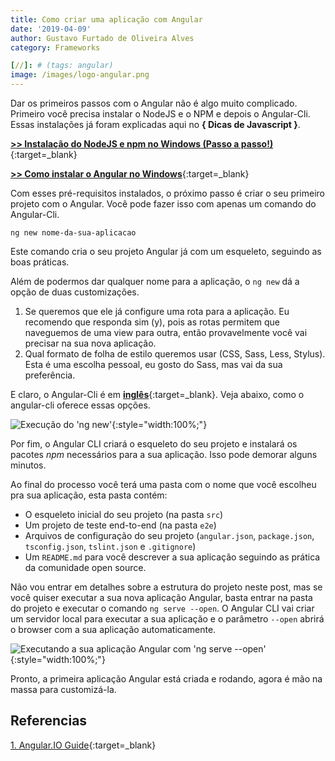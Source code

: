 ```yaml
---
title: Como criar uma aplicação com Angular
date: '2019-04-09'
author: Gustavo Furtado de Oliveira Alves
category: Frameworks

[//]: # (tags: angular)
image: /images/logo-angular.png
---
```


Dar os primeiros passos com o Angular não é algo muito complicado.
Primeiro você precisa instalar o NodeJS e o NPM e depois o Angular-Cli.
Essas instalações já foram explicadas aqui no **{ Dicas de Javascript }**.

[**>> Instalação do NodeJS e npm no Windows (Passo a passo!)**](https://dicasdejavascript.com.br/instalacao-do-nodejs-e-npm-no-windows-passo-a-passo/){:target=\_blank}

[**>> Como instalar o Angular no Windows**](https://dicasdejavascript.com.br/como-instalar-o-angular-no-windows/){:target=\_blank}

Com esses pré-requisitos instalados, o próximo passo é criar o seu primeiro projeto com o Angular.
Você pode fazer isso com apenas um comando do Angular-Cli.

```
ng new nome-da-sua-aplicacao
```

Este comando cria o seu projeto Angular já com um esqueleto, seguindo as boas práticas.

Além de podermos dar qualquer nome para a aplicação, o `ng new` dá a opção de duas customizações.

1. Se queremos que ele já configure uma rota para a aplicação. Eu recomendo que responda sim (y), pois as rotas permitem que naveguemos de uma view para outra, então provavelmente você vai precisar na sua nova aplicação.
2. Qual formato de folha de estilo queremos usar (CSS, Sass, Less, Stylus). Esta é uma escolha pessoal, eu gosto do Sass, mas vai da sua preferência.

E claro, o Angular-Cli é em [**inglês**](https://dicasdeprogramacao.com.br/quer-ser-programador-aprenda-ingles/){:target=\_blank}. Veja abaixo, como o angular-cli oferece essas opções.

![Execução do 'ng new'](/images/ng-new-options.gif){:style="width:100%;"}

Por fim, o Angular CLI criará o esqueleto do seu projeto e instalará os pacotes _npm_ necessários para a sua aplicação. Isso pode demorar alguns minutos.

Ao final do processo você terá uma pasta com o nome que você escolheu pra sua aplicação, esta pasta contém:

- O esqueleto inicial do seu projeto (na pasta `src`)
- Um projeto de teste end-to-end (na pasta `e2e`)
- Arquivos de configuração do seu projeto (`angular.json`, `package.json`, `tsconfig.json`, `tslint.json` e `.gitignore`)
- Um `README.md` para você descrever a sua aplicação seguindo as prática da comunidade open source.

Não vou entrar em detalhes sobre a estrutura do projeto neste post, mas se você quiser executar a sua nova aplicação Angular, basta entrar na pasta do projeto e executar o comando `ng serve --open`.
O Angular CLI vai criar um servidor local para executar a sua aplicação e o parâmetro `--open` abrirá o browser com a sua aplicação automaticamente.

![Executando a sua aplicação Angular com 'ng serve --open'](/images/ng-serve--open.gif){:style="width:100%;"}

Pronto, a primeira aplicação Angular está criada e rodando, agora é mão na massa para customizá-la.

## Referencias

[1. Angular.IO Guide](https://angular.io/guide/quickstart){:target=\_blank}